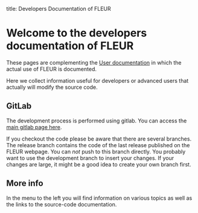 title: Developers Documentation of FLEUR

Welcome to the developers documentation of FLEUR
========================

These pages are complementing the [User documentation](https://www.flapw.de) in which the actual use of FLEUR is documented.

Here we collect information useful for developers or advanced users that actually will modify the source code.

## GitLab
The development process is performed using gitlab. You can access the  [main gitlab page here](https://iffgit.fz-juelich.de/fleur/fleur).

If you checkout the code please be aware that there are several branches. The release branch contains the code of the last release published on the FLEUR webpage. You can *not* push to this branch directly.
You probably want to use the development branch to insert your changes. If your changes are large, it might be a good idea to create your own branch first.

## More info
In the menu to the left you will find information on various topics as well as the links to the source-code documentation.
